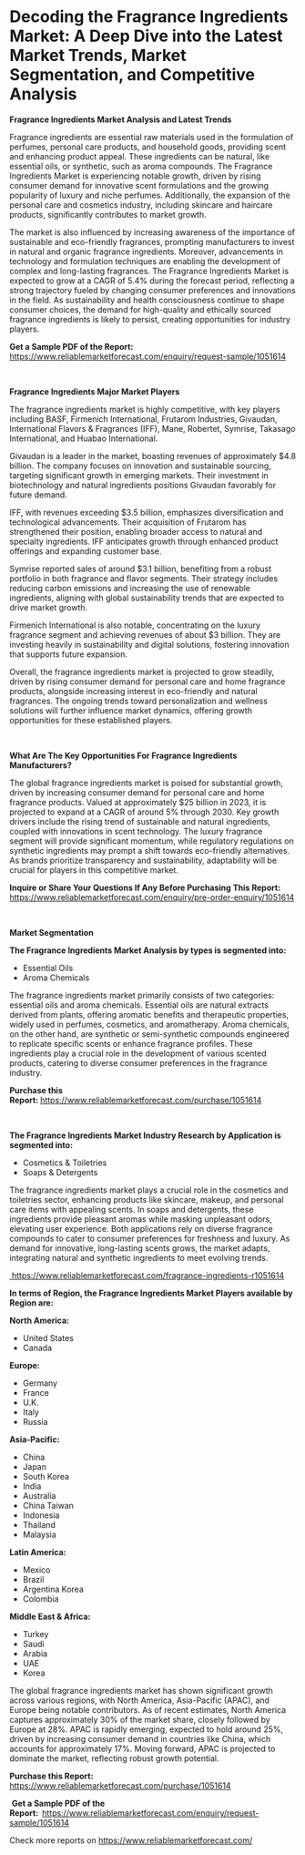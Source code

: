 <p><h1>Decoding the Fragrance Ingredients Market: A Deep Dive into the Latest Market Trends, Market Segmentation, and Competitive Analysis</h1></p><p><strong>Fragrance Ingredients Market Analysis and Latest Trends</strong></p>
<p><p>Fragrance ingredients are essential raw materials used in the formulation of perfumes, personal care products, and household goods, providing scent and enhancing product appeal. These ingredients can be natural, like essential oils, or synthetic, such as aroma compounds. The Fragrance Ingredients Market is experiencing notable growth, driven by rising consumer demand for innovative scent formulations and the growing popularity of luxury and niche perfumes. Additionally, the expansion of the personal care and cosmetics industry, including skincare and haircare products, significantly contributes to market growth.</p><p>The market is also influenced by increasing awareness of the importance of sustainable and eco-friendly fragrances, prompting manufacturers to invest in natural and organic fragrance ingredients. Moreover, advancements in technology and formulation techniques are enabling the development of complex and long-lasting fragrances. The Fragrance Ingredients Market is expected to grow at a CAGR of 5.4% during the forecast period, reflecting a strong trajectory fueled by changing consumer preferences and innovations in the field. As sustainability and health consciousness continue to shape consumer choices, the demand for high-quality and ethically sourced fragrance ingredients is likely to persist, creating opportunities for industry players.</p></p>
<p><strong>Get a Sample PDF of the Report:&nbsp;</strong> <a href="https://www.reliablemarketforecast.com/enquiry/request-sample/1051614?utm_campaign=2210&utm_medium=2&utm_source=Github&utm_content=ia&utm_term=15022025&utm_id=fragrance-ingredients">https://www.reliablemarketforecast.com/enquiry/request-sample/1051614</a></p>
<p>&nbsp;</p>
<p><strong>Fragrance Ingredients Major Market Players</strong></p>
<p><p>The fragrance ingredients market is highly competitive, with key players including BASF, Firmenich International, Frutarom Industries, Givaudan, International Flavors & Fragrances (IFF), Mane, Robertet, Symrise, Takasago International, and Huabao International. </p><p>Givaudan is a leader in the market, boasting revenues of approximately $4.8 billion. The company focuses on innovation and sustainable sourcing, targeting significant growth in emerging markets. Their investment in biotechnology and natural ingredients positions Givaudan favorably for future demand.</p><p>IFF, with revenues exceeding $3.5 billion, emphasizes diversification and technological advancements. Their acquisition of Frutarom has strengthened their position, enabling broader access to natural and specialty ingredients. IFF anticipates growth through enhanced product offerings and expanding customer base.</p><p>Symrise reported sales of around $3.1 billion, benefiting from a robust portfolio in both fragrance and flavor segments. Their strategy includes reducing carbon emissions and increasing the use of renewable ingredients, aligning with global sustainability trends that are expected to drive market growth. </p><p>Firmenich International is also notable, concentrating on the luxury fragrance segment and achieving revenues of about $3 billion. They are investing heavily in sustainability and digital solutions, fostering innovation that supports future expansion.</p><p>Overall, the fragrance ingredients market is projected to grow steadily, driven by rising consumer demand for personal care and home fragrance products, alongside increasing interest in eco-friendly and natural fragrances. The ongoing trends toward personalization and wellness solutions will further influence market dynamics, offering growth opportunities for these established players.</p></p>
<p>&nbsp;</p>
<p><strong>What Are The Key Opportunities For Fragrance Ingredients Manufacturers?</strong></p>
<p><p>The global fragrance ingredients market is poised for substantial growth, driven by increasing consumer demand for personal care and home fragrance products. Valued at approximately $25 billion in 2023, it is projected to expand at a CAGR of around 5% through 2030. Key growth drivers include the rising trend of sustainable and natural ingredients, coupled with innovations in scent technology. The luxury fragrance segment will provide significant momentum, while regulatory regulations on synthetic ingredients may prompt a shift towards eco-friendly alternatives. As brands prioritize transparency and sustainability, adaptability will be crucial for players in this competitive market.</p></p>
<p><strong>Inquire or Share Your Questions If Any Before Purchasing This Report:</strong> <a href="https://www.reliablemarketforecast.com/enquiry/pre-order-enquiry/1051614?utm_campaign=2210&utm_medium=2&utm_source=Github&utm_content=ia&utm_term=15022025&utm_id=fragrance-ingredients">https://www.reliablemarketforecast.com/enquiry/pre-order-enquiry/1051614</a></p>
<p>&nbsp;</p>
<p><strong>Market Segmentation</strong></p>
<p><strong>The Fragrance Ingredients Market Analysis by types is segmented into:</strong></p>
<p><ul><li>Essential Oils</li><li>Aroma Chemicals</li></ul></p>
<p><p>The fragrance ingredients market primarily consists of two categories: essential oils and aroma chemicals. Essential oils are natural extracts derived from plants, offering aromatic benefits and therapeutic properties, widely used in perfumes, cosmetics, and aromatherapy. Aroma chemicals, on the other hand, are synthetic or semi-synthetic compounds engineered to replicate specific scents or enhance fragrance profiles. These ingredients play a crucial role in the development of various scented products, catering to diverse consumer preferences in the fragrance industry.</p></p>
<p><strong>Purchase this Report:&nbsp;</strong><a href="https://www.reliablemarketforecast.com/purchase/1051614?utm_campaign=2210&utm_medium=2&utm_source=Github&utm_content=ia&utm_term=15022025&utm_id=fragrance-ingredients">https://www.reliablemarketforecast.com/purchase/1051614</a></p>
<p>&nbsp;</p>
<p><strong>The Fragrance Ingredients Market Industry Research by Application is segmented into:</strong></p>
<p><ul><li>Cosmetics & Toiletries</li><li>Soaps & Detergents</li></ul></p>
<p><p>The fragrance ingredients market plays a crucial role in the cosmetics and toiletries sector, enhancing products like skincare, makeup, and personal care items with appealing scents. In soaps and detergents, these ingredients provide pleasant aromas while masking unpleasant odors, elevating user experience. Both applications rely on diverse fragrance compounds to cater to consumer preferences for freshness and luxury. As demand for innovative, long-lasting scents grows, the market adapts, integrating natural and synthetic ingredients to meet evolving trends.</p></p>
<p><a href="https://www.reliablemarketforecast.com/fragrance-ingredients-r1051614?utm_campaign=2210&utm_medium=2&utm_source=Github&utm_content=ia&utm_term=15022025&utm_id=fragrance-ingredients">&nbsp;https://www.reliablemarketforecast.com/fragrance-ingredients-r1051614</a></p>
<p><strong>In terms of Region, the Fragrance Ingredients Market Players available by Region are:</strong></p>
<p>
    <p> <strong> North America: </strong>
        <ul>
            <li>United States</li>
            <li>Canada</li>
        </ul>
        </p> 
    <p> <strong> Europe: </strong>
        <ul>
            <li>Germany</li>
            <li>France</li>
            <li>U.K.</li>
            <li>Italy</li>
            <li>Russia</li>
        </ul>
        </p> 
    <p> <strong> Asia-Pacific: </strong>
        <ul>
            <li>China</li>
            <li>Japan</li>
            <li>South Korea</li>
            <li>India</li>
            <li>Australia</li>
            <li>China Taiwan</li>
            <li>Indonesia</li>
            <li>Thailand</li>
            <li>Malaysia</li>
        </ul>
        </p> 
    <p> <strong> Latin America: </strong>
        <ul>
            <li>Mexico</li>
            <li>Brazil</li>
            <li>Argentina Korea</li>
            <li>Colombia</li>
        </ul>
        </p> 
    <p> <strong> Middle East & Africa: </strong>
        <ul>
            <li>Turkey</li>
            <li>Saudi</li>
            <li>Arabia</li>
            <li>UAE</li>
            <li>Korea</li>
        </ul>
    </p>
    </p>
<p><p>The global fragrance ingredients market has shown significant growth across various regions, with North America, Asia-Pacific (APAC), and Europe being notable contributors. As of recent estimates, North America captures approximately 30% of the market share, closely followed by Europe at 28%. APAC is rapidly emerging, expected to hold around 25%, driven by increasing consumer demand in countries like China, which accounts for approximately 17%. Moving forward, APAC is projected to dominate the market, reflecting robust growth potential.</p></p>
<p><strong>Purchase this Report: </strong><a href="https://www.reliablemarketforecast.com/purchase/1051614?utm_campaign=2210&utm_medium=2&utm_source=Github&utm_content=ia&utm_term=15022025&utm_id=fragrance-ingredients">https://www.reliablemarketforecast.com/purchase/1051614</a></p>
<p>&nbsp;<strong>Get a Sample PDF of the Report:&nbsp;&nbsp;</strong><a href="https://www.reliablemarketforecast.com/enquiry/request-sample/1051614?utm_campaign=2210&utm_medium=2&utm_source=Github&utm_content=ia&utm_term=15022025&utm_id=fragrance-ingredients">https://www.reliablemarketforecast.com/enquiry/request-sample/1051614</a></p>
<p><strong></strong></p>
<p>Check more reports on <a href="https://www.reliablemarketforecast.com/?utm_campaign=2210&utm_medium=2&utm_source=Github&utm_content=ia&utm_term=15022025&utm_id=fragrance-ingredients">https://www.reliablemarketforecast.com/</a></p>
